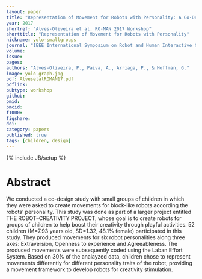 ```yaml
---
layout: paper
title: "Representation of Movement for Robots with Personality: A Co-Design study with Small Groups of Children"
year: 2017
shortref: "Alves-Oliveira et al. RO-MAN 2017 Workshop"
shorttitle: "Representation of Movement for Robots with Personality"
nickname: yolo-smallgroups
journal: "IEEE International Symposium on Robot and Human Interactive Communication (RO-MAN) Workshop on Groups in HRI"
volume: 
issue: 
pages: 
authors: "Alves-Oliveira, P., Paiva, A., Arriaga, P., & Hoffman, G."
image: yolo-graph.jpg
pdf: AlvesetalROMAN17.pdf
pdflink:
pubtype: workshop
github: 
pmid:  
pmcid: 
f1000: 
figshare: 
doi: 
category: papers
published: true
tags: [children, design]
---
```

{% include JB/setup %}

# Abstract 

We conducted a co-design study with small groups of children in which they were asked to create movements for block-like robots according the robots’ personality. This study was done as part of a larger project entitled THE ROBOT–CREATIVITY PROJECT, whose goal is to create robots for groups of children to help boost their creativity through playful activities. 52 children (M=7.93 years old, SD=1.32, 48.1% female) participated in this study. They produced movements for six robot personalities along three axes: Extraversion, Openness to experience and Agreeableness. The produced movements were subsequently coded using the Laban Effort System. Based on 30% of the analayzed data, children chose to represent movements differently for different personality traits of the robot, providing a movement framework to develop robots for creativity stimulation.
